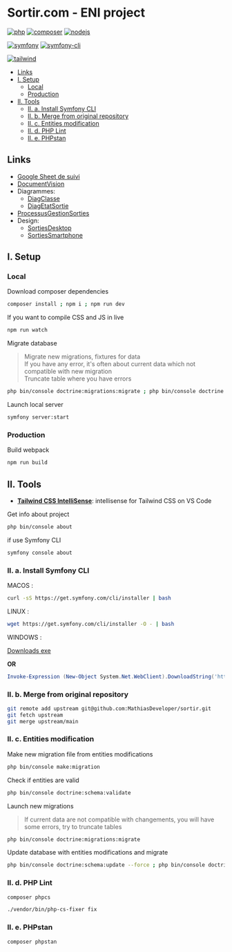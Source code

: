 # Sortir.com - ENI project <!-- omit in toc -->

[![php](https://img.shields.io/static/v1?label=PHP&message=v7.4&color=777bb4&style=flat-square&logo=php&logoColor=ffffff)](https://www.php.net)
[![composer](https://img.shields.io/static/v1?label=Composer&message=v2.0&color=885630&style=flat-square&logo=composer&logoColor=ffffff)](https://getcomposer.org)
[![nodejs](https://img.shields.io/static/v1?label=NodeJS&message=14.16&color=339933&style=flat-square&logo=node.js&logoColor=ffffff)](https://nodejs.org/en)

[![symfony](https://img.shields.io/static/v1?label=Symfony&message=v5.2&color=000000&style=flat-square&logo=symfony&logoColor=ffffff)](https://symfony.com)
[![symfony-cli](https://img.shields.io/static/v1?label=Symfony%20CLI&message=v4.23&color=000000&style=flat-square&logo=symfony&logoColor=ffffff)](https://symfony.com/download)

[![tailwind](https://img.shields.io/static/v1?label=Tailwind%20CSS&message=v2.0&color=38B2AC&style=flat-square&logo=tailwind-css&logoColor=ffffff)](https://tailwindcss.com)

- [Links](#links)
- [I. Setup](#i-setup)
  - [Local](#local)
  - [Production](#production)
- [II. Tools](#ii-tools)
  - [II. a. Install Symfony CLI](#ii-a-install-symfony-cli)
  - [II. b. Merge from original repository](#ii-b-merge-from-original-repository)
  - [II. c. Entities modification](#ii-c-entities-modification)
  - [II. d. PHP Lint](#ii-d-php-lint)
  - [II. e. PHPstan](#ii-e-phpstan)

## Links

- [Google Sheet de suivi](https://docs.google.com/spreadsheets/d/131CAxNME372qm2FX7gnCs4deH3-LuFOWtwokA7fnBF0/edit)
- [DocumentVision](https://drive.google.com/file/d/1VQM9pxCYF7nC5RkaQD6G_TdjFPG_hPs_/view?usp=sharing)
- Diagrammes:
  - [DiagClasse](https://drive.google.com/file/d/1ns1J-5P5rwfAdU1aXhhQy-cJGs3LURWH/view?usp=sharing)
  - [DiagEtatSortie](https://drive.google.com/file/d/10Bbsz8DzsUwOveYMYyf-s6MR-kxf3f80/view?usp=sharing)
- [ProcessusGestionSorties](https://drive.google.com/file/d/1NXGoYOBPdm4q3xlo5j3_CrcF_UBUPmM0/view?usp=sharing)
- Design:
  - [SortiesDesktop](https://drive.google.com/file/d/18MFFSH4v3AcdpCw-rArNVaNX5upjOeO9/view?usp=sharing)
  - [SortiesSmartphone](https://drive.google.com/file/d/1flaWmtIMdJw1qO2YJcEZv4HUNZKcahAv/view?usp=sharing)

## I. Setup

### Local

Download composer dependencies

```bash
composer install ; npm i ; npm run dev
```

If you want to compile CSS and JS in live

```bash
npm run watch
```

Migrate database
> Migrate new migrations, fixtures for data  
> If you have any error, it's often about current data which not compatible with new migration  
> Truncate table where you have errors

```bash
php bin/console doctrine:migrations:migrate ; php bin/console doctrine:fixtures:load
```

Launch local server

```bash
symfony server:start
```

### Production

Build webpack

```bash
npm run build
```

## II. Tools

- [**Tailwind CSS IntelliSense**](https://marketplace.visualstudio.com/items?itemName=bradlc.vscode-tailwindcss): intellisense for Tailwind CSS on VS Code

Get info about project

```bash
php bin/console about
```

if use Symfony CLI

```bash
symfony console about
```

### II. a. Install Symfony CLI

MACOS :

```bash
curl -sS https://get.symfony.com/cli/installer | bash
```

LINUX :

```bash
wget https://get.symfony.com/cli/installer -O - | bash
```

WINDOWS :

[Downloads exe](https://symfony.com/download)

**OR**

```ps1
Invoke-Expression (New-Object System.Net.WebClient).DownloadString('https://get.scoop.sh') ; scoop install symfony-cli
```

### II. b. Merge from original repository

```bash
git remote add upstream git@github.com:MathiasDeveloper/sortir.git
git fetch upstream
git merge upstream/main
```

### II. c. Entities modification

Make new migration file from entities modifications

```bash
php bin/console make:migration
```

Check if entities are valid

```bash
php bin/console doctrine:schema:validate
```

Launch new migrations
> If current data are not compatible with changements, you will have some errors, try to truncate tables

```bash
php bin/console doctrine:migrations:migrate
```

Update database with entities modifications and migrate

```bash
php bin/console doctrine:schema:update --force ; php bin/console doctrine:migrations:migrate
```

### II. d. PHP Lint

```bash
composer phpcs
```

```bash
./vendor/bin/php-cs-fixer fix
```

### II. e. PHPstan

```bash
composer phpstan
```
